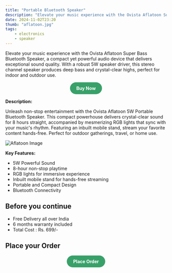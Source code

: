 ```yaml
---
title: "Portable Bluetooth Speaker"
description: "Elevate your music experience with the Ovista Aflatoon Super Bass BT Speaker."
date: 2024-11-02T23:20
thumb: "aflatoon.jpg"
tags: 
    - electronics
    - speaker
---
```


Elevate your music experience with the Ovista Aflatoon Super Bass Bluetooth Speaker, a compact yet powerful audio device that delivers exceptional sound quality. With a robust 5W speaker driver, this stereo channel speaker produces deep bass and crystal-clear highs, perfect for indoor and outdoor use.

<div style="text-align: center;">
    <a href="https://rzp.io/rzp/ovista-aflatoon" target="_blank" style="display: inline-block; background-color: #38a169; color: white; font-weight: bold; padding: 10px 20px; border-radius: 9999px; text-align: center; text-decoration: none;">Buy Now</a>
</div>

__Description:__

Unleash non-stop entertainment with the Ovista Aflatoon 5W Portable Bluetooth Speaker. This compact powerhouse delivers crystal-clear sound for 8 hours straight, accompanied by mesmerizing RGB lights that sync with your music's rhythm. Featuring an inbuilt mobile stand, stream your favorite content hands-free. Perfect for outdoor gatherings, travel, or home use.

![Aflatoon Image](https://ovista.in/cdn/shop/files/BluetoothSpeaker.jpg?v=1722664260)

__Key Features:__

- 5W Powerful Sound
- 8-hour non-stop playtime
- RGB lights for immersive experience
- Inbuilt mobile stand for hands-free streaming
- Portable and Compact Design
- Bluetooth Connectivity

## Before you continue

- Free Delivery all over India
- 6 months warranty included
- Total Cost : Rs. 699/-

## Place your Order

<div style="text-align: center;">
    <a href="https://rzp.io/rzp/ovista-aflatoon" target="_blank" style="display: inline-block; background-color: #38a169; color: white; font-weight: bold; padding: 10px 20px; border-radius: 9999px; text-align: center; text-decoration: none;">Place Order</a>
</div>
